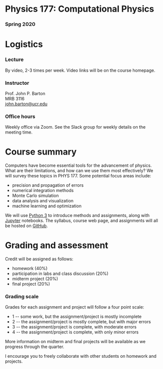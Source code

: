 # Physics 177: Computational Physics
### Spring 2020


# Logistics

### Lecture
By video, 2-3 times per week. Video links will be on the course homepage.

### Instructor
Prof. John P. Barton  
MRB 3116  
john.barton@ucr.edu  

### Office hours
Weekly office via Zoom. See the Slack group for weekly details on the meeting time.


# Course summary
Computers have become essential tools for the advancement of physics. What are their limitations, and how can we use them most effectively? We will survey these topics in PHYS 177. Some potential focus areas include:
- precision and propagation of errors  
- numerical integration methods  
- Monte Carlo simulation  
- data analysis and visualization  
- machine learning and optimization  


We will use [Python 3](https://www.python.org/download/releases/3.0/) to introduce methods and assignments, along with [Jupyter](https://jupyter.org/) notebooks. The syllabus, course web page, and assignments will all be hosted on [GitHub](https://github.com/).


# Grading and assessment
Credit will be assigned as follows:
- homework (40%)  
- participation in labs and class discussion (20%)  
- midterm project (20%)  
- final project (20%)  

### Grading scale
Grades for each assignment and project will follow a four point scale:
- 1 -- some work, but the assignment/project is mostly incomplete  
- 2 -- the assignment/project is mostly complete, but with major errors  
- 3 -- the assignment/project is complete, with moderate errors  
- 4 -- the assignment/project is complete, with only minor errors  

More information on midterm and final projects will be available as we progress through the quarter.

I encourage you to freely collaborate with other students on homework and projects.

